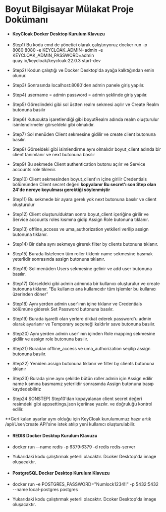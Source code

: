 # Boyut Bilgisayar Mülakat Proje Dokümanı

- #### KeyCloak Docker Desktop Kurulum Klavuzu

- Step1) Bu kodu cmd de yönetici olarak çalıştırıyoruz docker run -p 8080:8080 -e KEYCLOAK_ADMIN=admin -e KEYCLOAK_ADMIN_PASSWORD=admin quay.io/keycloak/keycloak:22.0.3 start-dev

- Step2) Kodun çalıştığı ve Docker Desktop'da ayağa kalktığından emin olunur.

- Step3) Sonrasında localhost:8080'den admin panele giriş yapılır.

- Step4) username = admin password = admin şeklinde giriş yapılır.

- Step5) Göreslindeki gibi sol üstten realm sekmesi açılır ve Create Realm butonuna basılır

- Step6) Kutucukta işaretlendiği gibi boyutRealm adında realm oluşturulur isimlendirmeler görseldeki gibi olmalıdır.

- Step7) Sol menüden Client sekmesine gidilir ve create client butonuna basılır.

- Step8) Görseldeki gibi isimlendirme aynı olmalıdır boyut_client adında bir client tanımlanır ve next butonuna basılır

- Step9) Bu sekmede Client authentication butonu açılır ve Service accounts role tiklenir.

- Step10) Client sekmesinden boyut_client'ın içine girilir Credentials bölümünden Client secret değeri **kopyalanır Bu secret'ı son Step olan 24'de nereye koyulması gerektiği söylenmiştir**

- Step11) Bu sekmede bir ayara gerek yok next butonuna basılır ve client oluşturulur

- Step12) Client oluşturulduktan sonra boyut_client içeriğine girilir ve Service accounts roles kısmına gidip Assign Role butonuna tıklanır.

- Step13) offline_access ve uma_authorization yetkileri verilip assign butonuna tıklanır.

- Step14) Bir daha aynı sekmeye girerek fliter by clients butonuna tıklanır.

- Step15) Burada listelenen tüm roller tiklenir name sekmesine basmak yeterlidir sonrasında assign butonuna tıklanır.

- Step16) Sol menüden Users sekmesine gelinir ve add user butonuna basılır.

- Step17) Görseldeki gibi admin admında bir kullanıcı oluşturulur ve create butonuna tıklanır. "Bu kullanıcı ana kullanıcıdır tüm işlemler bu kullanıcı üzerinden döner"

- Step18) Aynı yerden admin user'ının içine tıklanır ve Credentials bölümüne giderek Set Password butonuna basılır.

- Step19) Burada işaretli olan yerlere dikkat ederek password'u admin olarak ayarlanır ve Temporary seçeneği kaldırlır save butonuna basılır.

- Step20) Aynı yerden admin user'ının içinden Role mapping sekmesine gidilir ve assign role butonuna basılır.

- Step21) Buradan offline_access ve uma_authorization seçilip assign butonuna basılır.

- Step22) Yeniden assign butonuna tıklanır ve filter by clients butonuna tıklanır

- Step23) Burada yine aynı şekilde bütün roller admin için Assign edilir name kısmına basmamız yeterlidir sonrasında Assign butonuna basıp kaydedebiliriz

- Step24 SONSTEP) Step10'dan kopayalanan client secret değeri resimdeki gibi appsettings.json içeriinse yazılır. ve doğruluğu kontrol edilir.

**Geri kalan ayarlar aynı olduğu için KeyCloak kurulumumuz hazır artık /api/User/create API'sine istek atılıp yeni kullanıcı oluşturulabilir.

- #### REDIS Docker Desktop Kurulum Klavuzu

- docker run --name redis  -p 6379:6379  -d redis redis-server

- Yukarıdaki kodu çalıştırmak yeterli olacaktır. Dcoker Desktop'da image oluşacaktır.

- #### PostgreSQL Docker Desktop Kurulum  Klavuzu

- docker run -e POSTGRES_PASSWORD="Numlock1234!!" -p 5432:5432 --name local-postgres postgres

- Yukarıdaki kodu çalıştırmak yeterli olacaktır. Dcoker Desktop'da image oluşacaktır.

